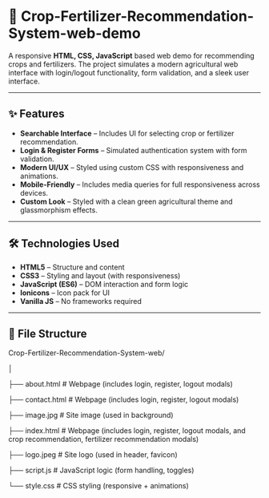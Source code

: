 # 🌾 Crop-Fertilizer-Recommendation-System-web-demo

A responsive **HTML, CSS, JavaScript** based web demo for recommending crops and fertilizers. The project simulates a modern agricultural web interface with login/logout functionality, form validation, and a sleek user interface.

---

## ✨ Features

- **Searchable Interface** – Includes UI for selecting crop or fertilizer recommendation.
- **Login & Register Forms** – Simulated authentication system with form validation.
- **Modern UI/UX** – Styled using custom CSS with responsiveness and animations.
- **Mobile-Friendly** – Includes media queries for full responsiveness across devices.
- **Custom Look** – Styled with a clean green agricultural theme and glassmorphism effects.

---

## 🛠 Technologies Used

- **HTML5** – Structure and content
- **CSS3** – Styling and layout (with responsiveness)
- **JavaScript (ES6)** – DOM interaction and form logic
- **Ionicons** – Icon pack for UI
- **Vanilla JS** – No frameworks required

---

## 📁 File Structure

Crop-Fertilizer-Recommendation-System-web/

│

├── about.html # Webpage (includes login, register, logout modals)

├── contact.html # Webpage (includes login, register, logout modals)

├── image.jpg # Site image (used in background)

├── index.html # Webpage (includes login, register, logout modals, and crop recommendation, fertilizer recommendation modals)

├── logo.jpeg # Site logo (used in header, favicon)

├── script.js # JavaScript logic (form handling, toggles)

└── style.css # CSS styling (responsive + animations)
